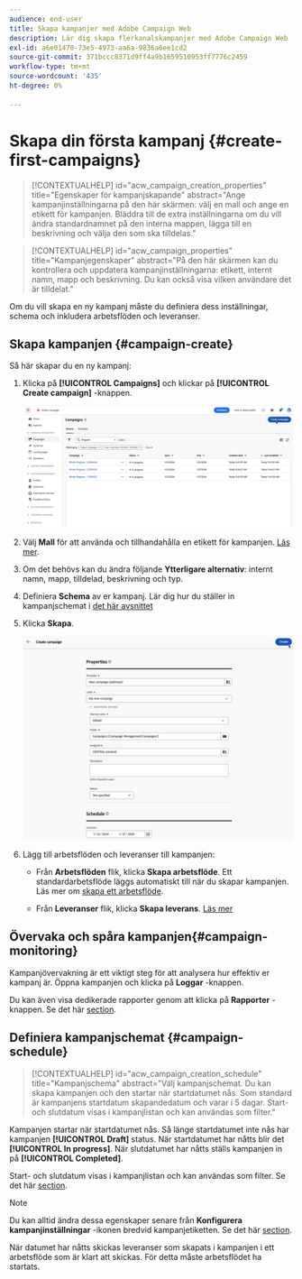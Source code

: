 ```yaml
---
audience: end-user
title: Skapa kampanjer med Adobe Campaign Web
description: Lär dig skapa flerkanalskampanjer med Adobe Campaign Web
exl-id: a6e01470-73e5-4973-aa6a-9836a6ee1cd2
source-git-commit: 371bccc8371d9ff4a9b1659510953ff7776c2459
workflow-type: tm+mt
source-wordcount: '435'
ht-degree: 0%

---
```



# Skapa din första kampanj {#create-first-campaigns}

>[!CONTEXTUALHELP]
>id="acw_campaign_creation_properties"
>title="Egenskaper för kampanjskapande"
>abstract="Ange kampanjinställningarna på den här skärmen: välj en mall och ange en etikett för kampanjen. Bläddra till de extra inställningarna om du vill ändra standardnamnet på den interna mappen, lägga till en beskrivning och välja den som ska tilldelas."

>[!CONTEXTUALHELP]
>id="acw_campaign_properties"
>title="Kampanjegenskaper"
>abstract="På den här skärmen kan du kontrollera och uppdatera kampanjinställningarna: etikett, internt namn, mapp och beskrivning. Du kan också visa vilken användare det är tilldelat."

Om du vill skapa en ny kampanj måste du definiera dess inställningar, schema och inkludera arbetsflöden och leveranser.

## Skapa kampanjen {#campaign-create}

Så här skapar du en ny kampanj:

1. Klicka på **[!UICONTROL Campaigns]** och klickar på **[!UICONTROL Create campaign]** -knappen.

   ![Skapa en ny kampanj](assets/create-campaign-button.png)

1. Välj **Mall** för att använda och tillhandahålla en etikett för kampanjen. [Läs mer](manage-campaigns.md#manage-campaign-templates).
1. Om det behövs kan du ändra följande **Ytterligare alternativ**: internt namn, mapp, tilldelad, beskrivning och typ.
1. Definiera **Schema** av er kampanj. Lär dig hur du ställer in kampanjschemat i [det här avsnittet](#campaign-schedule)
1. Klicka **Skapa**.

   ![Skapa kampanjegenskaper](assets/create-a-campaign-properties.png)

1. Lägg till arbetsflöden och leveranser till kampanjen:

   * Från **Arbetsflöden** flik, klicka **Skapa arbetsflöde**. Ett standardarbetsflöde läggs automatiskt till när du skapar kampanjen. Läs mer om [skapa ett arbetsflöde](../workflows/create-workflow.md).

   * Från **Leveranser** flik, klicka **Skapa leverans**. [Läs mer](../msg/gs-messages.md)

## Övervaka och spåra kampanjen{#campaign-monitoring}

Kampanjövervakning är ett viktigt steg för att analysera hur effektiv er kampanj är. Öppna kampanjen och klicka på **Loggar** -knappen.

Du kan även visa dedikerade rapporter genom att klicka på **Rapporter** -knappen. Se det här [section](../reporting/campaign-reports.md).


## Definiera kampanjschemat {#campaign-schedule}

>[!CONTEXTUALHELP]
>id="acw_campaign_creation_schedule"
>title="Kampanjschema"
>abstract="Välj kampanjschemat. Du kan skapa kampanjen och den startar när startdatumet nås. Som standard är kampanjens startdatum skapandedatum och varar i 5 dagar. Start- och slutdatum visas i kampanjlistan och kan användas som filter."


Kampanjen startar när startdatumet nås. Så länge startdatumet inte nås har kampanjen **[!UICONTROL Draft]** status. När startdatumet har nåtts blir det **[!UICONTROL In progress]**. När slutdatumet har nåtts ställs kampanjen in på **[!UICONTROL Completed]**.

Start- och slutdatum visas i kampanjlistan och kan användas som filter. Se det här [section](manage-campaigns.md#access-campaigns).

>[!NOTE]
>
>Du kan alltid ändra dessa egenskaper senare från **Konfigurera kampanjinställningar** -ikonen bredvid kampanjetiketten. Se det här [section](gs-campaigns.md#campaign-dashboard).

När datumet har nåtts skickas leveranser som skapats i kampanjen i ett arbetsflöde som är klart att skickas. För detta måste arbetsflödet ha startats.


<!--
    +++WORKF
++screen
## Create a cross-channel campaign {#cross-channel-campaign}


In a cross-channel campaign, a single marketing communication uses different channels. Data is passed between the channels. The customer receives communication through multiple channels based on, for example, their interaction with the previous communication.

-->
<!--
existing campaign: settings button -> properties like when creation
schedule in header


About plans, programs and campaigns
Adobe Campaign allows you to plan marketing campaigns in which you can create and manage different types of activities: emails, SMS messages, push notifications, workflows, landing pages. These campaigns and their contents can be gathered into programs.

The programs and campaigns allow you to regroup and view the different marketing activities that are linked to them.

A program may contain other programs as well as campaigns, workflows, and landing pages. It appears in the timeline and help you organize your marketing activities: you can separate them by country, by brand, by unit, etc.
A campaign enables you to gather all the marketing activities of your choice under a single entity. A campaign may contain emails, SMS, push notifications, direct mails, workflows, and landing pages.
To better organize your marketing plans, Adobe recommends the following hierarchy: Program > Sub-programs > Campaigns > Workflows > Deliveries.

Reports on programs and campaigns allow you to analyze their impact. For example, you can build reports at the campaign level to aggregate data on all deliveries contained in that campaign.

Related topics:

Timeline
About dynamic reports
Creating a campaign
In programs and sub-programs, you can add campaigns. Campaigns can contain marketing activities such as emails, SMS, push notifications, workflows, and landing pages.

From the Adobe Campaign home page, select the Programs & Campaigns card and access a program or sub-program.

Click on the Create button and select Campaign.

In the Creation mode screen, select a campaign type.



The campaign types available are based on templates defined in Resources > Templates > Campaign templates. For more on this, refer to the Managing templates section.

In the Properties screen, enter the name and ID of the campaign.

Select a start and end date to your campaign. These dates only apply to the campaign itself.



Click on Create to confirm the creation of the campaign.

The campaign is created and displayed. Use the Create button to add marketing activities to your campaign.

NOTE
Depending on your license agreement, you may access only some of these activities.

You can also create a campaign from the marketing activity list. You can choose to link the marketing activity to a parent program or sub-program via the properties window of the campaign.


Programs and campaigns icons and statuses
Each program and each campaign in the list has a visual symbol and an icon whose color indicates the execution status. This status depends on the validity period of the program or the campaign.

Gray: the program/campaign has not yet started - Editing status.
Blue: the program/campaign is in progress - In progress status.
Green: the program/campaign has finished - Finished status. By default, the current date is automatically shown as the validity start date and the end date is calculated according to the start date (D+186 days). You can change these dates in the program or campaign properties.


Business.Adobe.com resources
-->
